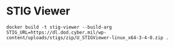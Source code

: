 # STIG Viewer


```shell
docker build -t stig-viewer --build-arg STIG_URL=https://dl.dod.cyber.mil/wp-content/uploads/stigs/zip/U_STIGViewer-linux_x64-3-4-0.zip .
```